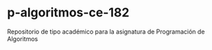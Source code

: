 # p-algoritmos-ce-182
Repositorio de tipo académico para la asignatura de Programación de Algoritmos
